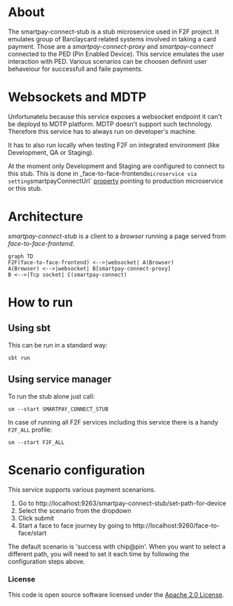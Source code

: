 
# About

The smartpay-connect-stub is a stub microservice used in F2F project. It emulates group of Barclaycard related systems involved in taking a card payment. Those are a _smartpay-connect-proxy_ and _smartpay-connect_ connected to the PED (Pin Enabled Device). This service emulates the user interaction with PED. Various scenarios can be choosen definint user behaveiour for successfull and faile payments. 

# Websockets and MDTP

Unfortunatelu because this service exposes a websocket endpoint it can't be deployd to MDTP platform. MDTP doesn't support such technology.
Therefore this service has to always run on developer's machine.

It has to also run locally when testing F2F on integrated environment (like Development, QA or Staging). 

At the moment only Development and Staging are configured to connect to this stub. This is done in _face-to-face-frontend` microservice via setting `smartpayConnectUrl` [property](https://github.com/hmrc/face-to-face-frontend/blob/main/conf/application.conf#L119) pointing to production microservice or this stub.

# Architecture

_smartpay-connect-stub_ is a client to a _browser_ running a page served from _face-to-face-frontend_.

```mermaid
graph TD
F2F(face-to-face-frontend) <-->|websocket| A(Browser)
A(Browser) <-->|websocket| B[smartpay-connect-proxy]
B <-->|Tcp socket| C(smartpay-connect)
```

# How to run

## Using sbt

This can be run in a standard way:

```
sbt run
```

## Using service manager

To run the stub alone just call:

```
sm --start SMARTPAY_CONNECT_STUB 
```
In case of running all F2F services including this service there is a handy `F2F_ALL` profile:

```
sm --start F2F_ALL
```

# Scenario configuration

This service supports various payment scenarions.

1. Go to http://localhost:9263/smartpay-connect-stub/set-path-for-device
2. Select the scenario from the dropdown
3. Click submit
4. Start a face to face journey by going to http://localhost:9260/face-to-face/start

The default scenario is 'success with chip@pin'.
When you want to select a different path, you will need to set it each time by following the configuration steps above.

### License

This code is open source software licensed under the [Apache 2.0 License]("http://www.apache.org/licenses/LICENSE-2.0.html").
